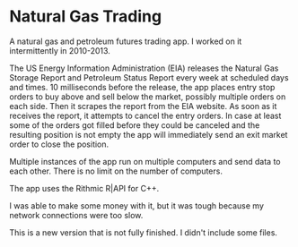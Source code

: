 # Natural Gas Trading

A natural gas and petroleum futures trading app. I worked on it intermittently in 2010-2013.

The US Energy Information Administration (EIA) releases the Natural Gas Storage Report and Petroleum Status Report every week at scheduled days and times. 10 milliseconds before the release, the app places entry stop orders to buy above and sell below the market, possibly multiple orders on each side. Then it scrapes the report from the EIA website. As soon as it receives the report, it attempts to cancel the entry orders. In case at least some of the orders got filled before they could be canceled and the resulting position is not empty the app will immediately send an exit market order to close the position.

Multiple instances of the app run on multiple computers and send data to each other. There is no limit on the number of computers.

The app uses the Rithmic R|API for C++.

I was able to make some money with it, but it was tough because my network connections were too slow.

This is a new version that is not fully finished. I didn't include some files.
